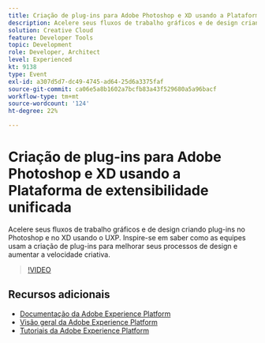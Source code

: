 ```yaml
---
title: Criação de plug-ins para Adobe Photoshop e XD usando a Plataforma de extensibilidade unificada
description: Acelere seus fluxos de trabalho gráficos e de design criando plug-ins no Photoshop e no XD usando o UXP. Inspire-se em saber como as equipes usam a criação de plug-ins para melhorar seus processos de design e aumentar a velocidade criativa.
solution: Creative Cloud
feature: Developer Tools
topic: Development
role: Developer, Architect
level: Experienced
kt: 9138
type: Event
exl-id: a307d5d7-dc49-4745-ad64-25d6a3375faf
source-git-commit: ca06e5a8b1602a7bcfb83a43f529680a5a96bacf
workflow-type: tm+mt
source-wordcount: '124'
ht-degree: 22%

---
```


# Criação de plug-ins para Adobe Photoshop e XD usando a Plataforma de extensibilidade unificada

Acelere seus fluxos de trabalho gráficos e de design criando plug-ins no Photoshop e no XD usando o UXP. Inspire-se em saber como as equipes usam a criação de plug-ins para melhorar seus processos de design e aumentar a velocidade criativa.

>[!VIDEO](https://video.tv.adobe.com/v/337593/?quality=12&learn=on&hidetitle=true)

## Recursos adicionais

- [Documentação da Adobe Experience Platform](https://experienceleague.adobe.com/docs/experience-platform.html)
- [Visão geral da Adobe Experience Platform](https://experienceleague.adobe.com/docs/experience-platform/landing/home.html?lang=pt-BR)
- [Tutoriais da Adobe Experience Platform](https://experienceleague.adobe.com/docs/platform-learn/tutorials/overview.html?lang=pt-BR)
